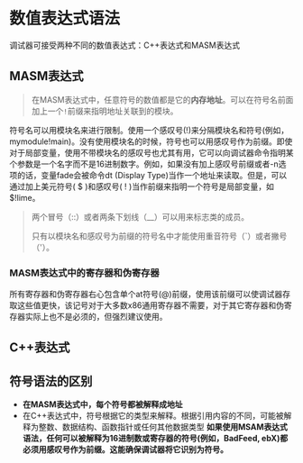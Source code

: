 # 数值表达式语法

调试器可接受两种不同的数值表达式：C++表达式和MASM表达式

## MASM表达式
> 在MASM表达式中，任意符号的数值都是它的**内存地址**。可以在符号名前面加上一个`!`前缀来指明地址关联到的模块。

符号名可以用模块名来进行限制。使用一个感叹号(!)来分隔模块名和符号(例如，mymodule!main)。没有使用模块名的时候，符号也可以用感叹号作为前缀。即使对于局部变量，使用不带模块名的感叹号也尤其有用，它可以向调试器命令指明某个参数是一个名字而不是16进制数字。例如，如果没有加上感叹号前缀或者-n选项的话，变量fade会被命令dt (Display Type)当作一个地址来读取。但是，可以通过加上美元符号( $ )和感叹号( ! )当作前缀来指明一个符号是局部变量，如$!lime。
> 两个冒号（::）或者两条下划线（__）可以用来标志类的成员。
>
> 只有以模块名和感叹号为前缀的符号名中才能使用重音符号（`）或者撇号（'）。

### MASM表达式中的寄存器和伪寄存器
所有寄存器和伪寄存器右心包含单个at符号(@)前缀，使用该前缀可以使调试器存取这些值更快，该记号对于大多数x86通用寄存器不需要，对于其它寄存器和伪寄存器实际上也不是必须的，但强烈建议使用。

## C++表达式


## 符号语法的区别

- **在MASM表达式中，每个符号都被解释成地址**
- 在C++表达式中，符号根据它的类型来解释。根据引用内容的不同，可能被解释为整数、数据结构、函数指针或任何其他数据类型
**如果使用MSAM表达式语法，任何可以被解释为16进制数或寄存器的符号(例如，BadFeed, ebX)都必须用感叹号作为前缀。这能确保调试器将它识别为符号。**


